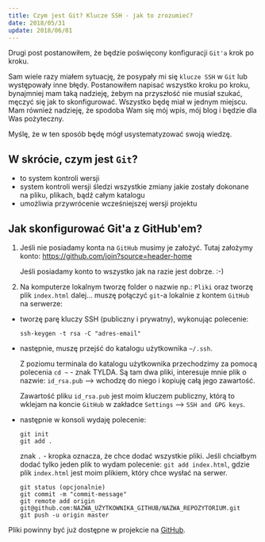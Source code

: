 ```yaml
---
title: Czym jest Git? Klucze SSH - jak to zrozumieć?
date: 2018/05/31
update: 2018/06/01
---
```


Drugi post postanowiłem, że będzie poświęcony konfiguracji `Git'a` krok
po kroku.

Sam wiele razy miałem sytuację, że posypały mi się `klucze SSH` w `Git`
lub występowały inne błędy. Postanowiłem napisać wszystko kroku po kroku,
bynajmniej mam taką nadzieję, żebym na przyszłość nie musiał szukać,
męczyć się jak to skonfigurować. Wszystko będę miał w jednym miejscu.
Mam również nadzieję, że spodoba Wam się mój wpis, mój blog i będzie dla
Was pożyteczny.

Myślę, że w ten sposób będę mógł usystematyzować swoją wiedzę.

## W skrócie, czym jest `Git`?

* to system kontroli wersji
* system kontroli wersji śledzi wszystkie zmiany jakie zostały dokonane
    na pliku, plikach, bądź całym katalogu
* umożliwia przywrócenie wcześniejszej wersji projektu

## Jak skonfigurować Git'a z GitHub'em?

1. Jeśli nie posiadamy konta na `GitHub` musimy je założyć.
   Tutaj założymy konto: <https://github.com/join?source=header-home>

    Jeśli posiadamy konto to wszystko jak na razie jest dobrze. :-)

2. Na komputerze lokalnym tworzę folder o nazwie np.:  `Pliki` oraz tworzę
plik `index.html` dalej... muszę połączyć `git`-a lokalnie z kontem
`GitHub` na serwerze:

* tworzę parę kluczy SSH (publiczny i prywatny), wykonując polecenie:

    ```
    ssh-keygen -t rsa -C "adres-email"
    ```

* następnie, muszę przejść do katalogu użytkownika `~/.ssh`.
 
    Z poziomu terminala do katalogu użytkownika przechodzimy za pomocą
    polecenia `cd ~` - znak TYLDA. Są tam dwa pliki, interesuje mnie
    plik o nazwie: `id_rsa.pub` --> wchodzę do niego i kopiuję całą jego
    zawartość.

    Zawartość pliku `id_rsa.pub` jest moim kluczem publiczny, którą to
    wklejam na koncie `GitHub` w zakładce `Settings` --> `SSH and GPG keys`.

* następnie w konsoli wydaję polecenie:
    
    ```
    git init
    git add .
    ```
    
    znak `.` - kropka oznacza, że chce dodać wszystkie pliki. Jeśli chciałbym
    dodać tylko jeden plik to wydam polecenie: `git add index.html`, gdzie
    plik `index.html` jest moim plikiem, który chce wysłać na serwer.
    
    ```
    git status (opcjonalnie)
    git commit -m "commit-message"
    git remote add origin git@github.com:NAZWA_UŻYTKOWNIKA_GITHUB/NAZWA_REPOZYTORIUM.git
    git push -u origin master
    ```

Pliki powinny być już dostępne w projekcie na [GitHub](http://www.github.com).

